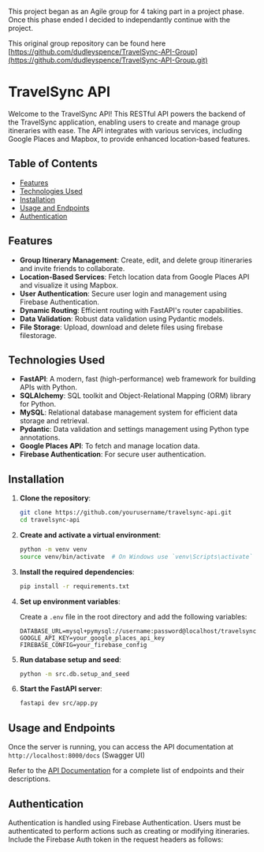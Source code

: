 This project began as an Agile group for 4 taking part in a project phase. Once this phase ended I decided to independantly continue with the project.

This original group repository can be found here [https://github.com/dudleyspence/TravelSync-API-Group](https://github.com/dudleyspence/TravelSync-API-Group.git)

# TravelSync API

Welcome to the TravelSync API! This RESTful API powers the backend of the TravelSync application, enabling users to create and manage group itineraries with ease. The API integrates with various services, including Google Places and Mapbox, to provide enhanced location-based features.

## Table of Contents

- [Features](#features)
- [Technologies Used](#technologies-used)
- [Installation](#installation)
- [Usage and Endpoints](#usage-and-endpoints)
- [Authentication](#authentication)

## Features

- **Group Itinerary Management**: Create, edit, and delete group itineraries and invite friends to collaborate.
- **Location-Based Services**: Fetch location data from Google Places API and visualize it using Mapbox.
- **User Authentication**: Secure user login and management using Firebase Authentication.
- **Dynamic Routing**: Efficient routing with FastAPI's router capabilities.
- **Data Validation**: Robust data validation using Pydantic models.
- **File Storage**: Upload, download and delete files using firebase filestorage.

## Technologies Used

- **FastAPI**: A modern, fast (high-performance) web framework for building APIs with Python.
- **SQLAlchemy**: SQL toolkit and Object-Relational Mapping (ORM) library for Python.
- **MySQL**: Relational database management system for efficient data storage and retrieval.
- **Pydantic**: Data validation and settings management using Python type annotations.
- **Google Places API**: To fetch and manage location data.
- **Firebase Authentication**: For secure user authentication.

## Installation

1. **Clone the repository**:

    ```bash
    git clone https://github.com/yourusername/travelsync-api.git
    cd travelsync-api
    ```

2. **Create and activate a virtual environment**:

    ```bash
    python -m venv venv
    source venv/bin/activate  # On Windows use `venv\Scripts\activate`
    ```

3. **Install the required dependencies**:

    ```bash
    pip install -r requirements.txt
    ```

4. **Set up environment variables**:

    Create a `.env` file in the root directory and add the following variables:

    ```plaintext
    DATABASE_URL=mysql+pymysql://username:password@localhost/travelsync
    GOOGLE_API_KEY=your_google_places_api_key
    FIREBASE_CONFIG=your_firebase_config
    ```

5. **Run database setup and seed**:

    ```bash
    python -m src.db.setup_and_seed
    ```

6. **Start the FastAPI server**:

    ```bash
    fastapi dev src/app.py
    ```

## Usage and Endpoints

Once the server is running, you can access the API documentation at `http://localhost:8000/docs` (Swagger UI) 

Refer to the [API Documentation](http://localhost:8000/docs) for a complete list of endpoints and their descriptions.

## Authentication

Authentication is handled using Firebase Authentication. Users must be authenticated to perform actions such as creating or modifying itineraries. Include the Firebase Auth token in the request headers as follows:
